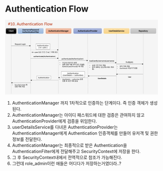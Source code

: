 # Authentication Flow

![](../../../.gitbook/assets/2020-10-25-1.43.45.png)

1. AuthenticationManager 까지 1차적으로 인증하는 단계이다. 즉 인증 객체가 생성된다.
2. AuthenticationManager는 아이디 패스워드에 대한 검증은 관여하지 않고 AuthenticationProvider에게 검증을 위임한다.
3. userDetailsService를 다녀온 AuthenticationProvider는 AuthenticationManager에게  Authentication 인증객체를 만들어 유저객 및 권한정보를 전달한다.
4. AuthenticationManager는 최종적으로 받은 Authentication을 AuthenticationFilter에게 전달해주고 SecurityContext에 저장을 한다.
5. 그 후 SecurityContext내에서 전역적으로 참조가 가능해진다.
6.  그런데 role\_admin이런 애들은 어디다가 저장하는거였더라..?



